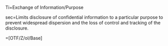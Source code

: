 Ti=Exchange of Information/Purpose

sec=Limits disclosure of confidential information to a particular purpose to prevent widespread dispersion and the loss of control and tracking of the disclosure.

=[OTF/Z/ol/Base]
